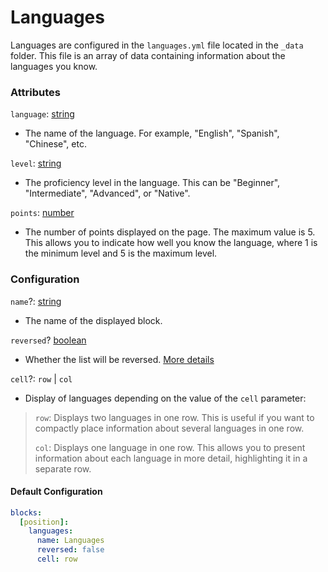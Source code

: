 # Languages

Languages are configured in the `languages.yml` file located in the `_data` folder. This file is an array of data containing information about the languages you know.

### Attributes

`language`: [string]
- The name of the language. For example, "English", "Spanish", "Chinese", etc.

`level`: [string]
- The proficiency level in the language. This can be "Beginner", "Intermediate", "Advanced", or "Native".

`points`: [number]
- The number of points displayed on the page. The maximum value is 5. This allows you to indicate how well you know the language, where 1 is the minimum level and 5 is the maximum level.

### Configuration

`name`?: [string]
- The name of the displayed block.

`reversed`? [boolean]
- Whether the list will be reversed. [More details][reversed-more]

`cell`?: `row` | `col`
- Display of languages depending on the value of the `cell` parameter:
> `row`: Displays two languages in one row. This is useful if you want to compactly place information about several languages in one row.
>
> `col`: Displays one language in one row. This allows you to present information about each language in more detail, highlighting it in a separate row.

#### Default Configuration

```yml
blocks:
  [position]:
    languages:
      name: Languages
      reversed: false
      cell: row
```

[string]: https://shopify.github.io/liquid/basics/types/#string
[number]: https://shopify.github.io/liquid/basics/types/#number
[boolean]: https://shopify.github.io/liquid/basics/types/#boolean
[reversed-more]: introducation.md#reverse-list